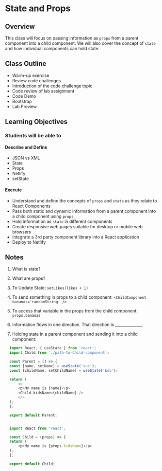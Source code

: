 # State and Props

## Overview

This class will focus on passing information as `props` from a parent component into a child component. We will also cover the concept of `state` and how individual components can hold state.

## Class Outline

- Warm-up exercise
- Review code challenges
- Introduction of the code challenge topic
- Code review of lab assignment
- Code Demo
- Bootstrap
- Lab Preview

## Learning Objectives

### Students will be able to

#### Describe and Define

- JSON vs XML
- State
- Props
- Netlify
- setState

#### Execute

- Understand and define the concepts of `props` and `state` as they relate to React Components
- Pass both static and dynamic information from a parent component into a child component using `props`
- Hold information as `state` in different components
- Create responsive web pages suitable for desktop or mobile web browsers
- Integrate a 3rd party component library into a React application
- Deploy to Netlify

## Notes

1. What is state?

1. What are props?

1. To Update State: `setLikes(likes + 1)`

1. To send something in props to a child component: `<ChildComponent bananas='randomString' />`

1. To access that variable in the props from the child component: `props.bananas`

1. Information flows in one direction. That direction is ______________.


1. Holding state in a parent component and sending it into a child component:

  ```javaScript
    import React, { useState } from 'react';
    import Child from './path-to-Child-component';

    const Parent = () => {
    const [name, setName] = useState('sue');
    const [childName, setChildName] = useState('bob');

    return (
        <>
        <p>My name is {name}</p>
        <Child kidsName={childName} />
        </>
    );
    };

    export default Parent;


    import React from 'react';

    const Child = (props) => {
    return (
        <p>My name is {props.kidsName}</p>
    );
    };

    export default Child;

  ```
